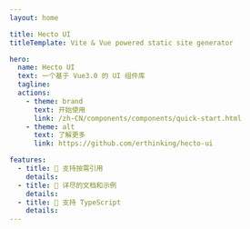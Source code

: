 ```yaml
---
layout: home

title: Hecto UI
titleTemplate: Vite & Vue powered static site generator

hero:
  name: Hecto UI
  text: 一个基于 Vue3.0 的 UI 组件库
  tagline:
  actions:
    - theme: brand
      text: 开始使用
      link: /zh-CN/components/components/quick-start.html
    - theme: alt
      text: 了解更多
      link: https://github.com/erthinking/hecto-ui

features:
  - title: 🍭 支持按需引用
    details:
  - title: 📖 详尽的文档和示例
    details:
  - title: 💪 支持 TypeScript
    details:
---
```

